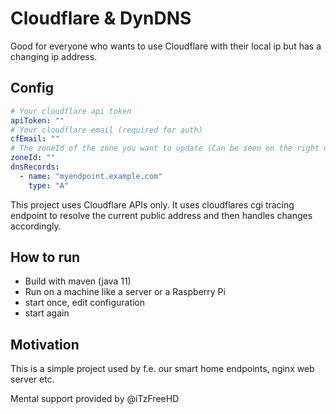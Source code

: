 # Cloudflare & DynDNS

Good for everyone who wants to use Cloudflare with their local ip but has a changing ip address.


## Config
```yaml
# Your cloudflare api token
apiToken: ""
# Your cloudflare email (required for auth)
cfEmail: ""
# The zoneId of the zone you want to update (Can be seen on the right of the domain dashboard)
zoneId: ""
dnsRecords:
  - name: "myendpoint.example.com"
    type: "A"
```

This project uses Cloudflare APIs only. It uses cloudflares cgi tracing endpoint to resolve the current public address and then handles changes accordingly.

## How to run
- Build with maven (java 11)
- Run on a machine like a server or a Raspberry Pi
- start once, edit configuration
- start again

## Motivation
This is a simple project used by f.e. our smart home endpoints, nginx web server etc.

Mental support provided by @iTzFreeHD